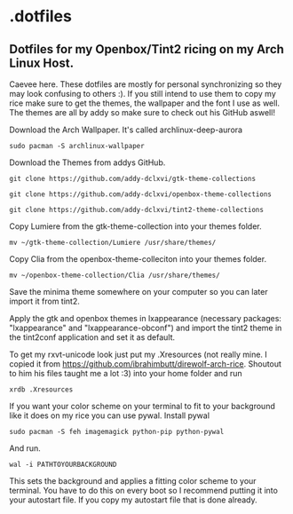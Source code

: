 
# .dotfiles
## Dotfiles for my Openbox/Tint2 ricing on my Arch Linux Host.

Caevee here. These dotfiles are mostly for personal synchronizing so they may look confusing to others :). If you still intend to use them to copy my rice make sure to get the themes, the wallpaper and the font I use as well. The themes are all by addy so make sure to check out his GitHub aswell!

Download the Arch Wallpaper. It's called archlinux-deep-aurora
```
sudo pacman -S archlinux-wallpaper
```
Download the Themes from addys GitHub.
```
git clone https://github.com/addy-dclxvi/gtk-theme-collections

git clone https://github.com/addy-dclxvi/openbox-theme-collections

git clone https://github.com/addy-dclxvi/tint2-theme-collections
```
Copy Lumiere from the gtk-theme-collection into your themes folder.

```
mv ~/gtk-theme-collection/Lumiere /usr/share/themes/
```

Copy Clia from the openbox-theme-colleciton into your themes folder.

```
mv ~/openbox-theme-collection/Clia /usr/share/themes/
```
Save the minima theme somewhere on your computer so you can later import it from tint2.

Apply the gtk and openbox themes in lxappearance (necessary packages: "lxappearance" and "lxappearance-obconf") and import the tint2 theme in the tint2conf application and set it as default.

To get my rxvt-unicode look just put my .Xresources (not really mine. I copied it from https://github.com/ibrahimbutt/direwolf-arch-rice. Shoutout to him his files taught me a lot :3) into your home folder and run 
```
xrdb .Xresources
```
If you want your color scheme on your terminal to fit to your background like it does on my rice you can use pywal.
Install pywal
```
sudo pacman -S feh imagemagick python-pip python-pywal
```
And run.
```
wal -i PATHTOYOURBACKGROUND
```
This sets the background and applies a fitting color scheme to your terminal. You have to do this on every boot so I recommend putting it into your autostart file. If you copy my autostart file that is done already.

